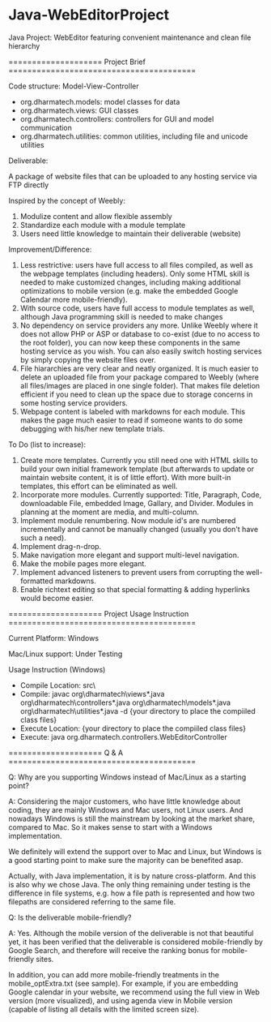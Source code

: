 # Java-WebEditorProject

Java Project: WebEditor featuring convenient maintenance and clean file hierarchy

==================== Project Brief ========================================

Code structure: Model-View-Controller
- org.dharmatech.models: model classes for data 
- org.dharmatech.views: GUI classes
- org.dharmatech.controllers: controllers for GUI and model communication
- org.dharmatech.utilities: common utilities, including file and unicode utilities

Deliverable:

A package of website files that can be uploaded to any hosting service via FTP directly

Inspired by the concept of Weebly: 

1. Modulize content and allow flexible assembly
2. Standardize each module with a module template
3. Users need little knowledge to maintain their deliverable (website)

Improvement/Difference:

1. Less restrictive: users have full access to all files compiled, as well as the webpage templates (including headers). Only some HTML skill is needed to make customized changes, including making additional optimizations to mobile version (e.g. make the embedded Google Calendar more mobile-friendly).
2. With source code, users have full access to module templates as well, although Java programming skill is needed to make changes
3. No dependency on service providers any more. Unlike Weebly where it does not allow PHP or ASP or database to co-exist (due to no access to the root folder), you can now keep these components in the same hosting service as you wish. You can also easily switch hosting services by simply copying the website files over.
4. File hiararchies are very clear and neatly organized. It is much easier to delete an uploaded file from your package compared to Weebly (where all files/images are placed in one single folder). That makes file deletion efficient if you need to clean up the space due to storage concerns in some hosting service providers.
5. Webpage content is labeled with markdowns for each module. This makes the page much easier to read if someone wants to do some debugging with his/her new template trials.

To Do (list to increase):

1. Create more templates. Currently you still need one with HTML skills to build your own initial framework template (but afterwards to update or maintain website content, it is of little effort). With more built-in templates, this effort can be eliminated as well.
2. Incorporate more modules. Currently supported: Title, Paragraph, Code, downloadable File, embedded Image, Gallary, and Divider. Modules in planning at the moment are media, and multi-column.
3. Implement module renumbering. Now module id's are numbered incrementally and cannot be manually changed (usually you don't have such a need).
4. Implement drag-n-drop.
5. Make navigation more elegant and support multi-level navigation.
6. Make the mobile pages more elegant.
7. Implement advanced listeners to prevent users from corrupting the well-formatted markdowns.
8. Enable richtext editing so that special formatting & adding hyperlinks would become easier.

==================== Project Usage Instruction ========================================

Current Platform: Windows

Mac/Linux support: Under Testing

Usage Instruction (Windows)
- Compile Location: src\
- Compile: javac org\dharmatech\views\*.java org\dharmatech\controllers\*.java org\dharmatech\models\*.java org\dharmatech\utilities\*.java -d {your directory to place the compiiled class files}
- Execute Location: {your directory to place the compiiled class files}
- Execute: java org.dharmatech.controllers.WebEditorController


==================== Q & A ========================================

Q: Why are you supporting Windows instead of Mac/Linux as a starting point?

A: Considering the major customers, who have little knowledge about coding, they are mainly Windows and Mac users, not Linux users. And nowadays Windows is still the mainstream by looking at the market share, compared to Mac. So it makes sense to start with a Windows implementation.

We definitely will extend the support over to Mac and Linux, but Windows is a good starting point to make sure the majority can be benefited asap.

Actually, with Java implementation, it is by nature cross-platform. And this is also why we chose Java. The only thing remaining under testing is the difference in file systems, e.g. how a file path is represented and how two filepaths are considered referring to the same file.

Q: Is the deliverable mobile-friendly?

A: Yes. Although the mobile version of the deliverable is not that beautiful yet, it has been verified that the deliverable is considered mobile-friendly by Google Search, and therefore will receive the ranking bonus for mobile-friendly sites.

In addition, you can add more mobile-friendly treatments in the mobile_optExtra.txt (see sample). For example, if you are embedding Google calendar in your website, we recommend using the full view in Web version (more visualized), and using agenda view in Mobile version (capable of listing all details with the limited screen size).
